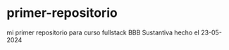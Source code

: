 # primer-repositorio
mi primer repositorio para curso fullstack BBB Sustantiva
hecho el 23-05-2024


